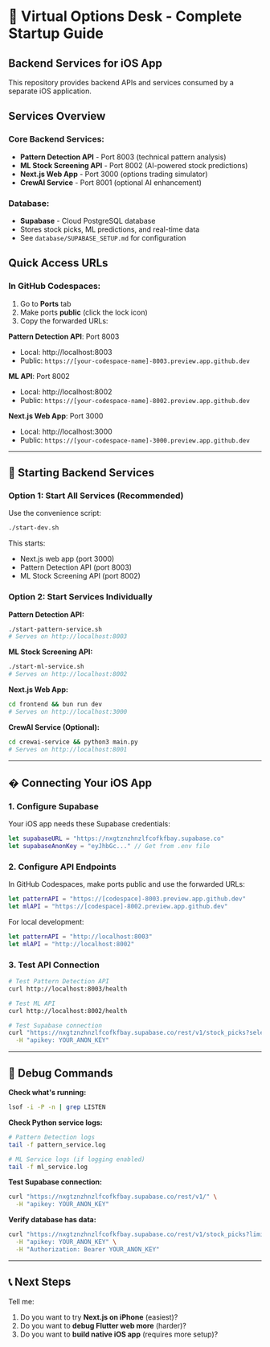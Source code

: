 # 🚀 Virtual Options Desk - Complete Startup Guide

## Backend Services for iOS App

This repository provides backend APIs and services consumed by a separate iOS application.

## Services Overview

### Core Backend Services:
- **Pattern Detection API** - Port 8003 (technical pattern analysis)
- **ML Stock Screening API** - Port 8002 (AI-powered stock predictions)
- **Next.js Web App** - Port 3000 (options trading simulator)
- **CrewAI Service** - Port 8001 (optional AI enhancement)

### Database:
- **Supabase** - Cloud PostgreSQL database
- Stores stock picks, ML predictions, and real-time data
- See `database/SUPABASE_SETUP.md` for configuration

## Quick Access URLs

### In GitHub Codespaces:
1. Go to **Ports** tab
2. Make ports **public** (click the lock icon)
3. Copy the forwarded URLs:

**Pattern Detection API**: Port 8003
- Local: http://localhost:8003
- Public: `https://[your-codespace-name]-8003.preview.app.github.dev`

**ML API**: Port 8002
- Local: http://localhost:8002
- Public: `https://[your-codespace-name]-8002.preview.app.github.dev`

**Next.js Web App**: Port 3000
- Local: http://localhost:3000  
- Public: `https://[your-codespace-name]-3000.preview.app.github.dev`

---

## 🚀 Starting Backend Services

### Option 1: Start All Services (Recommended)
Use the convenience script:
```bash
./start-dev.sh
```

This starts:
- Next.js web app (port 3000)
- Pattern Detection API (port 8003)
- ML Stock Screening API (port 8002)

### Option 2: Start Services Individually

**Pattern Detection API:**
```bash
./start-pattern-service.sh
# Serves on http://localhost:8003
```

**ML Stock Screening API:**
```bash
./start-ml-service.sh
# Serves on http://localhost:8002
```

**Next.js Web App:**
```bash
cd frontend && bun run dev
# Serves on http://localhost:3000
```

**CrewAI Service (Optional):**
```bash
cd crewai-service && python3 main.py
# Serves on http://localhost:8001
```

---

## � Connecting Your iOS App

### 1. Configure Supabase
Your iOS app needs these Supabase credentials:

```swift
let supabaseURL = "https://nxgtznzhnzlfcofkfbay.supabase.co"
let supabaseAnonKey = "eyJhbGc..." // Get from .env file
```

### 2. Configure API Endpoints
In GitHub Codespaces, make ports public and use the forwarded URLs:

```swift
let patternAPI = "https://[codespace]-8003.preview.app.github.dev"
let mlAPI = "https://[codespace]-8002.preview.app.github.dev"
```

For local development:
```swift
let patternAPI = "http://localhost:8003"
let mlAPI = "http://localhost:8002"
```

### 3. Test API Connection
```bash
# Test Pattern Detection API
curl http://localhost:8003/health

# Test ML API
curl http://localhost:8002/health

# Test Supabase connection
curl "https://nxgtznzhnzlfcofkfbay.supabase.co/rest/v1/stock_picks?select=symbol,ai_score&limit=5" \
  -H "apikey: YOUR_ANON_KEY"
```

---

## 🐛 Debug Commands

**Check what's running:**
```bash
lsof -i -P -n | grep LISTEN
```

**Check Python service logs:**
```bash
# Pattern Detection logs
tail -f pattern_service.log

# ML Service logs (if logging enabled)
tail -f ml_service.log
```

**Test Supabase connection:**
```bash
curl "https://nxgtznzhnzlfcofkfbay.supabase.co/rest/v1/" \
  -H "apikey: YOUR_ANON_KEY"
```

**Verify database has data:**
```bash
curl "https://nxgtznzhnzlfcofkfbay.supabase.co/rest/v1/stock_picks?limit=1" \
  -H "apikey: YOUR_ANON_KEY" \
  -H "Authorization: Bearer YOUR_ANON_KEY"
```

---

## 📞 Next Steps

Tell me:
1. Do you want to try **Next.js on iPhone** (easiest)?
2. Do you want to **debug Flutter web more** (harder)?
3. Do you want to **build native iOS app** (requires more setup)?
